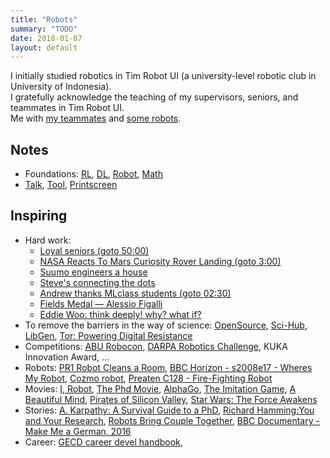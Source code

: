 ```yaml
---
title: "Robots"
summary: "TODO"
date: 2018-01-07
layout: default
---
```


I initially studied robotics in Tim Robot UI (a university-level robotic club in University of Indonesia). <br />
I gratefully acknowledge the teaching of my supervisors, seniors, and teammates in Tim Robot UI. <br />
Me with [my teammates](https://photos.app.goo.gl/7ChgnYcrqtAY2ieJ2) and [some robots](https://photos.app.goo.gl/soMObj1VDShBW1sL2).

## Notes
* Foundations:
  [RL](https://github.com/tttor/rl-foundation),
  [DL](https://github.com/tttor/dl-foundation),
  [Robot](https://github.com/tttor/robot-foundation),
  [Math](https://github.com/tttor/math-foundation)
* [Talk](https://github.com/tttor/robot-foundation/tree/master/talk/tor),
  [Tool](https://github.com/tttor/robot-foundation/tree/master/tool), 
  [Printscreen](https://photos.app.goo.gl/p2xnILiK5HJ1l4S52)

## Inspiring
* Hard work:
  * [Loyal seniors (goto 50:00)](https://www.youtube.com/watch?v=qMgGqHo8nsg)
  * [NASA Reacts To Mars Curiosity Rover Landing (goto 3:00)](https://www.youtube.com/watch?v=svUJdzMHwmM)
  * [Suumo engineers a house](https://www.facebook.com/adobomagazine/videos/10154217936341758/?hc_ref=ARQPbYFzKwLiSCy2j41DfWU34THIdw_-cf_wfakDndSMSECDuX_YcKY8Ep6KPKttqdw)
  * [Steve's connecting the dots](https://www.youtube.com/watch?v=UF8uR6Z6KLc)
  * [Andrew thanks MLclass students (goto 02:30)](https://www.youtube.com/watch?v=Qz41Q89cHGM&list=PLVJA7edNhnRTYqqW5zIj0gkVmxWnkXqTP&index=107)
  * [Fields Medal — Alessio Figalli](https://www.youtube.com/watch?v=G0rrnx8SaDI)
  * [Eddie Woo: think deeply! why? what if?](https://www.youtube.com/watch?v=-YJSDJGyIaU)
* To remove the barriers in the way of science:
  [OpenSource](https://opensource.guide/),
  [Sci-Hub](https://en.wikipedia.org/wiki/Sci-Hub),
  [LibGen](https://en.wikipedia.org/wiki/Library_Genesis),
  [Tor: Powering Digital Resistance](https://www.torproject.org/)
* Competitions:
  [ABU Robocon](https://en.wikipedia.org/wiki/ABU_Robocon),
  [DARPA Robotics Challenge](https://spectrum.ieee.org/automaton/robotics/humanoids/drc-finals-course),
  KUKA Innovation Award,
  ...
* Robots:
  [PR1 Robot Cleans a Room](https://www.youtube.com/watch?v=jJ4XtyMoxIA),
  [BBC Horizon - s2008e17 - Wheres My Robot](https://ok.ru/video/281973623525),
  [Cozmo robot](https://www.youtube.com/watch?time_continue=17&v=ldi1NCpe2Aw),
  [Preaten C128 - Fire-Fighting Robot](https://www.youtube.com/watch?v=HcHZ694psGw)
* Movies:
  [I, Robot](https://en.wikipedia.org/wiki/I,_Robot_(film)),
  [The Phd Movie](https://phdmovie.com/),
  [AlphaGo](https://www.alphagomovie.com/),
  [The Imitation Game](https://en.wikipedia.org/wiki/The_Imitation_Game),
  [A Beautiful Mind](http://www.imdb.com/title/tt0268978/),
  [Pirates of Silicon Valley](https://en.wikipedia.org/wiki/Pirates_of_Silicon_Valley),
  [Star Wars: The Force Awakens](https://en.wikipedia.org/wiki/Star_Wars:_The_Force_Awakens)
* Stories:
  [A. Karpathy: A Survival Guide to a PhD](http://karpathy.github.io/2016/09/07/phd/),
  [Richard Hamming:You and Your Research](http://www.cs.virginia.edu/~robins/YouAndYourResearch.html),
  [Robots Bring Couple Together](https://spectrum.ieee.org/automaton/robotics/humanoids/engaging-with-robots),
  [BBC Documentary - Make Me a German, 2016](https://www.youtube.com/watch?v=ls-4jDyieVs)
* Career:
  [GECD career devel handbook](https://gecd.mit.edu/sites/default/files/about/files/career-handbook.pdf),
  
